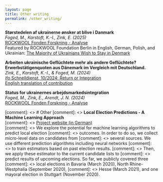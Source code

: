 ```yaml
---
layout: page
title: Other writing
permalink: /other_writing/
---
```


**Størstedelen af ukrainerne ønsker at blive i Danmark** <br>
*Foged, M., Karstoft, K.-I., Zink, E. (2025)* <br>
[ROCKWOOL Fonden Forskning - Analyse](https://rockwoolfonden.dk/udgivelser/stoerstedelen-af-ukrainerne-oensker-at-blive-i-danmark/) <br>
Featured by ROCKWOOL Foundation Berlin in English, German, Polish, and Ukrainian: [The Majority of Ukrainians Wish to Stay in Denmark](https://www.rfberlin.com/ukrainians-stay-denmark-rfru/)

**Arbeiten ukrainische Geflüchtete mehr als andere Geflüchtete? Erwerbstätigenquoten aus Dänemark im Vergleich mit Deutschland.** <br> 
*Zink, E., Karstoft, K.-I., & Foged, M. (2024)* <br>
[ifo Schnelldienst, 10/2024: Return or Integration](https://www.ifo.de/en/publications/2024/journal-complete-issue/ifo-schnelldienst-102024-return-or-integration)<br>
<a href="https://github.com/zinked/zinked.github.io/blob/master/files/Ifo_Schnelldienst2024_FINAL_ENGLISH.pdf" target="_blank">English translation of contribution</a>

**Status for ukrainernes arbejdsmarkedsintegration** <br>
*Foged, M., Zink, E., Arendt, J. N. (2024)* <br>
[ROCKWOOL Fonden Forskning - Analyse](https://rockwoolfonden.dk/udgivelser/status-for-ukrainernes-arbejdsmarkedsintegration/)


[comment]: <> # Other
[comment]: <> **Local Election Predictions - A Machine Learning Approach** <br>
[comment]: <> [Project website (in German)](https://www.wahlorakel.com/) <br>
[comment]: <> We explore the potential for machine learning algorithms to predict local election 
[comment]: <> outcomes. In order to do so, we collect micro-level data on candidates from 
[comment]: <> several sources. We use different prediction algorithms including neural networks 
[comment]: <> to train estimators based on past election results. 
[comment]: <> Then, we apply these estimator to the current candidate lists to 
[comment]: <> predict results of upcoming elections. So far, we publicly covered three 
[comment]: <> local elections in Bavaria (March 2020), North Rhine-Westphalia (September 2020), 
[comment]: <> Hesse (March 2021), and one mayoral election in Stuttgart (November 2020).
